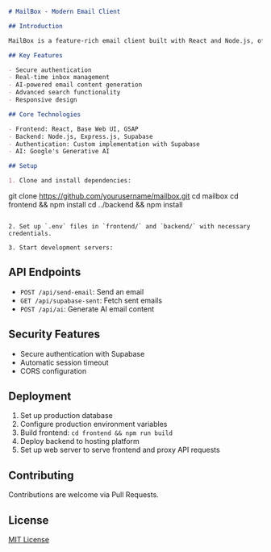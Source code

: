 

```markdown
# MailBox - Modern Email Client

## Introduction

MailBox is a feature-rich email client built with React and Node.js, offering real-time inbox updates, email composition, and advanced search capabilities.

## Key Features

- Secure authentication
- Real-time inbox management
- AI-powered email content generation
- Advanced search functionality
- Responsive design

## Core Technologies

- Frontend: React, Base Web UI, GSAP
- Backend: Node.js, Express.js, Supabase
- Authentication: Custom implementation with Supabase
- AI: Google's Generative AI

## Setup

1. Clone and install dependencies:
   ```
   git clone https://github.com/yourusername/mailbox.git
   cd mailbox
   cd frontend && npm install
   cd ../backend && npm install
   ```

2. Set up `.env` files in `frontend/` and `backend/` with necessary credentials.

3. Start development servers:
   ```

## API Endpoints

- `POST /api/send-email`: Send an email
- `GET /api/supabase-sent`: Fetch sent emails
- `POST /api/ai`: Generate AI email content

## Security Features

- Secure authentication with Supabase
- Automatic session timeout
- CORS configuration

## Deployment

1. Set up production database
2. Configure production environment variables
3. Build frontend: `cd frontend && npm run build`
4. Deploy backend to hosting platform
5. Set up web server to serve frontend and proxy API requests

## Contributing

Contributions are welcome via Pull Requests.

## License

[MIT License](LICENSE)
```
